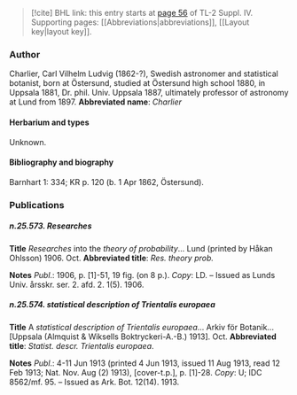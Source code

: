 > [!cite] BHL link: this entry starts at [page 56](https://www.biodiversitylibrary.org/page/33265733) of TL-2 Suppl. IV.
> Supporting pages: [[Abbreviations|abbreviations]], [[Layout key|layout key]].

### Author

Charlier, Carl Vilhelm Ludvig (1862-?), Swedish astronomer and statistical botanist, born at Östersund, studied at Östersund high school 1880, in Uppsala 1881, Dr. phil. Univ. Uppsala 1887, ultimately professor of astronomy at Lund from 1897. 
**Abbreviated name**: *Charlier*

#### Herbarium and types

Unknown.

#### Bibliography and biography

Barnhart 1: 334; KR p. 120 (b. 1 Apr 1862, Östersund).

### Publications

##### n.25.573. Researches

**Title**
*Researches* into the *theory of probability*... Lund (printed by Håkan Ohlsson) 1906. Oct.
**Abbreviated title**: *Res. theory prob.*

**Notes**
*Publ*.: 1906, p. \[1\]-51, 19 fig. (on 8 p.). *Copy*: LD. – Issued as Lunds Univ. årsskr. ser. 2. afd. 2. 1(5). 1906.

##### n.25.574. statistical description of Trientalis europaea

**Title**
A *statistical description of Trientalis europaea*... Arkiv för Botanik... \[Uppsala (Almquist & Wiksells Boktryckeri-A.-B.) 1913\]. Oct.
**Abbreviated title**: *Statist. descr. Trientalis europaea*.

**Notes**
*Publ*.: 4-11 Jun 1913 (printed 4 Jun 1913, issued 11 Aug 1913, read 12 Feb 1913; Nat. Nov. Aug (2) 1913), \[cover-t.p.\], p. \[1\]-28. *Copy*: U; IDC 8562/mf. 95. – Issued as Ark. Bot. 12(14). 1913.

